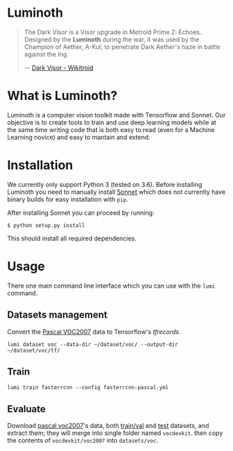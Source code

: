 Luminoth
========

> The Dark Visor is a Visor upgrade in Metroid Prime 2: Echoes. Designed by the **Luminoth** during the war, it was used by the Champion of Aether, A-Kul, to penetrate Dark Aether's haze in battle against the Ing.
>
> -- [Dark Visor - Wikitroid](http://metroid.wikia.com/wiki/Dark_Visor)


# What is Luminoth?

Luminoth is a computer vision toolkit made with Tensorflow and Sonnet. Our objective is to create tools to train and use deep learning models while at the same time writing code that is both easy to read (even for a Machine Learning novice) and easy to mantain and extend.


# Installation

We currently only support Python 3 (tested on 3.6). Before installing Luminoth you need to manually install [Sonnet](https://github.com/deepmind/sonnet) which does not currently have binary builds for easy installation with `pip`.

After installing Sonnet you can proceed by running:

```
$ python setup.py install
```

This should install all required dependencies.

# Usage

There one main command line interface which you can use with the `lumi` command.

## Datasets management

Convert the [Pascal VOC2007](http://host.robots.ox.ac.uk:8080/pascal/VOC/voc2007/) data to Tensorflow's *tfrecords*.

```
lumi dataset voc --data-dir ~/dataset/voc/ --output-dir ~/dataset/voc/tf/
```

## Train

```
lumi train fasterrcnn --config fasterrcnn-pascal.yml
```

## Evaluate


Download [pascal voc2007](http://host.robots.ox.ac.uk:8080/pascal/voc/voc2007/)'s data, both [train/val](http://host.robots.ox.ac.uk:8080/pascal/voc/voc2007/voctrainval_06-nov-2007.tar) and [test](http://host.robots.ox.ac.uk:8080/pascal/voc/voc2007/voctest_06-nov-2007.tar) datasets, and extract them; they will merge into single folder named `vocdevkit`. then copy the contents of `vocdevkit/voc2007` into `datasets/voc`.
